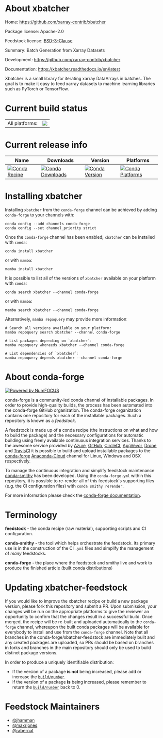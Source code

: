 About xbatcher
==============

Home: https://github.com/xarray-contrib/xbatcher

Package license: Apache-2.0

Feedstock license: [BSD-3-Clause](https://github.com/conda-forge/xbatcher-feedstock/blob/main/LICENSE.txt)

Summary: Batch Generation from Xarray Datasets

Development: https://github.com/xarray-contrib/xbatcher

Documentation: https://xbatcher.readthedocs.io/en/latest

Xbatcher is a small library for iterating xarray DataArrays in batches.
The goal is to make it easy to feed xarray datasets to machine learning
libraries such as PyTorch or TensorFlow.


Current build status
====================


<table><tr><td>All platforms:</td>
    <td>
      <a href="https://dev.azure.com/conda-forge/feedstock-builds/_build/latest?definitionId=13551&branchName=main">
        <img src="https://dev.azure.com/conda-forge/feedstock-builds/_apis/build/status/xbatcher-feedstock?branchName=main">
      </a>
    </td>
  </tr>
</table>

Current release info
====================

| Name | Downloads | Version | Platforms |
| --- | --- | --- | --- |
| [![Conda Recipe](https://img.shields.io/badge/recipe-xbatcher-green.svg)](https://anaconda.org/conda-forge/xbatcher) | [![Conda Downloads](https://img.shields.io/conda/dn/conda-forge/xbatcher.svg)](https://anaconda.org/conda-forge/xbatcher) | [![Conda Version](https://img.shields.io/conda/vn/conda-forge/xbatcher.svg)](https://anaconda.org/conda-forge/xbatcher) | [![Conda Platforms](https://img.shields.io/conda/pn/conda-forge/xbatcher.svg)](https://anaconda.org/conda-forge/xbatcher) |

Installing xbatcher
===================

Installing `xbatcher` from the `conda-forge` channel can be achieved by adding `conda-forge` to your channels with:

```
conda config --add channels conda-forge
conda config --set channel_priority strict
```

Once the `conda-forge` channel has been enabled, `xbatcher` can be installed with `conda`:

```
conda install xbatcher
```

or with `mamba`:

```
mamba install xbatcher
```

It is possible to list all of the versions of `xbatcher` available on your platform with `conda`:

```
conda search xbatcher --channel conda-forge
```

or with `mamba`:

```
mamba search xbatcher --channel conda-forge
```

Alternatively, `mamba repoquery` may provide more information:

```
# Search all versions available on your platform:
mamba repoquery search xbatcher --channel conda-forge

# List packages depending on `xbatcher`:
mamba repoquery whoneeds xbatcher --channel conda-forge

# List dependencies of `xbatcher`:
mamba repoquery depends xbatcher --channel conda-forge
```


About conda-forge
=================

[![Powered by
NumFOCUS](https://img.shields.io/badge/powered%20by-NumFOCUS-orange.svg?style=flat&colorA=E1523D&colorB=007D8A)](https://numfocus.org)

conda-forge is a community-led conda channel of installable packages.
In order to provide high-quality builds, the process has been automated into the
conda-forge GitHub organization. The conda-forge organization contains one repository
for each of the installable packages. Such a repository is known as a *feedstock*.

A feedstock is made up of a conda recipe (the instructions on what and how to build
the package) and the necessary configurations for automatic building using freely
available continuous integration services. Thanks to the awesome service provided by
[Azure](https://azure.microsoft.com/en-us/services/devops/), [GitHub](https://github.com/),
[CircleCI](https://circleci.com/), [AppVeyor](https://www.appveyor.com/),
[Drone](https://cloud.drone.io/welcome), and [TravisCI](https://travis-ci.com/)
it is possible to build and upload installable packages to the
[conda-forge](https://anaconda.org/conda-forge) [Anaconda-Cloud](https://anaconda.org/)
channel for Linux, Windows and OSX respectively.

To manage the continuous integration and simplify feedstock maintenance
[conda-smithy](https://github.com/conda-forge/conda-smithy) has been developed.
Using the ``conda-forge.yml`` within this repository, it is possible to re-render all of
this feedstock's supporting files (e.g. the CI configuration files) with ``conda smithy rerender``.

For more information please check the [conda-forge documentation](https://conda-forge.org/docs/).

Terminology
===========

**feedstock** - the conda recipe (raw material), supporting scripts and CI configuration.

**conda-smithy** - the tool which helps orchestrate the feedstock.
                   Its primary use is in the construction of the CI ``.yml`` files
                   and simplify the management of *many* feedstocks.

**conda-forge** - the place where the feedstock and smithy live and work to
                  produce the finished article (built conda distributions)


Updating xbatcher-feedstock
===========================

If you would like to improve the xbatcher recipe or build a new
package version, please fork this repository and submit a PR. Upon submission,
your changes will be run on the appropriate platforms to give the reviewer an
opportunity to confirm that the changes result in a successful build. Once
merged, the recipe will be re-built and uploaded automatically to the
`conda-forge` channel, whereupon the built conda packages will be available for
everybody to install and use from the `conda-forge` channel.
Note that all branches in the conda-forge/xbatcher-feedstock are
immediately built and any created packages are uploaded, so PRs should be based
on branches in forks and branches in the main repository should only be used to
build distinct package versions.

In order to produce a uniquely identifiable distribution:
 * If the version of a package **is not** being increased, please add or increase
   the [``build/number``](https://docs.conda.io/projects/conda-build/en/latest/resources/define-metadata.html#build-number-and-string).
 * If the version of a package **is** being increased, please remember to return
   the [``build/number``](https://docs.conda.io/projects/conda-build/en/latest/resources/define-metadata.html#build-number-and-string)
   back to 0.

Feedstock Maintainers
=====================

* [@jhamman](https://github.com/jhamman/)
* [@maxrjones](https://github.com/maxrjones/)
* [@rabernat](https://github.com/rabernat/)


